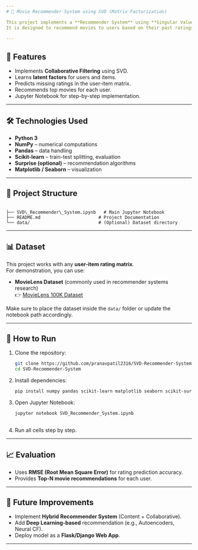```yaml
---
# 🎥 Movie Recommender System using SVD (Matrix Factorization)

This project implements a **Recommender System** using **Singular Value Decomposition (SVD)**, a popular **matrix factorization** technique in collaborative filtering.  
It is designed to recommend movies to users based on their past ratings and the ratings of other similar users.

---
```


## 📌 Features
- Implements **Collaborative Filtering** using SVD.
- Learns **latent factors** for users and items.
- Predicts missing ratings in the user-item matrix.
- Recommends top movies for each user.
- Jupyter Notebook for step-by-step implementation.

---

## 🛠️ Technologies Used
- **Python 3**
- **NumPy** – numerical computations
- **Pandas** – data handling
- **Scikit-learn** – train-test splitting, evaluation
- **Surprise (optional)** – recommendation algorithms
- **Matplotlib / Seaborn** – visualization

---

## 📂 Project Structure
```

├── SVD\_Recommender\_System.ipynb   # Main Jupyter Notebook
├── README.md                      # Project Documentation
└── data/                          # (Optional) Dataset directory

````

---

## 📊 Dataset
This project works with any **user-item rating matrix**.  
For demonstration, you can use:
- **MovieLens Dataset** (commonly used in recommender systems research)  
  👉 [MovieLens 100K Dataset](https://grouplens.org/datasets/movielens/100k/)  

Make sure to place the dataset inside the `data/` folder or update the notebook path accordingly.

---

## 🚀 How to Run
1. Clone the repository:
   ```bash
   git clone https://github.com/pranavpatil2316/SVD-Recommender-System.git
   cd SVD-Recommender-System
   
2. Install dependencies:

   ```bash
   pip install numpy pandas scikit-learn matplotlib seaborn scikit-surprise


3. Open Jupyter Notebook:

   ```bash
   jupyter notebook SVD_Recommender_System.ipynb
  

4. Run all cells step by step.

---

## 📈 Evaluation

* Uses **RMSE (Root Mean Square Error)** for rating prediction accuracy.
* Provides **Top-N movie recommendations** for each user.

---

## 📌 Future Improvements

* Implement **Hybrid Recommender System** (Content + Collaborative).
* Add **Deep Learning-based** recommendation (e.g., Autoencoders, Neural CF).
* Deploy model as a **Flask/Django Web App**.

---
